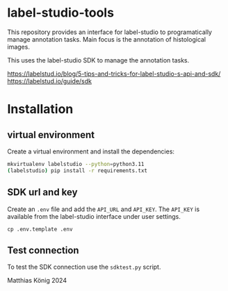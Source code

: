 # label-studio-tools

This repository provides an interface for label-studio to programatically 
manage annotation tasks. Main focus is the annotation of histological images.

This uses the label-studio SDK to manage the annotation tasks.

https://labelstud.io/blog/5-tips-and-tricks-for-label-studio-s-api-and-sdk/  
https://labelstud.io/guide/sdk

# Installation
## virtual environment
Create a virtual environment and install the dependencies:

```bash
mkvirtualenv labelstudio --python=python3.11
(labelstudio) pip install -r requirements.txt
```

## SDK url and key
Create an `.env` file and add the `API_URL` and `API_KEY`.
The `API_KEY` is available from the label-studio interface under user settings.
```
cp .env.template .env
```

## Test connection
To test the SDK connection use the `sdktest.py` script.

Matthias König 2024
